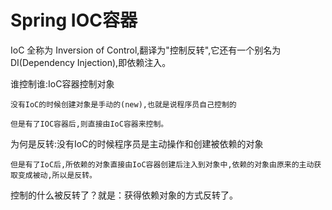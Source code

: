 # Spring IOC容器

IoC 全称为 Inversion of Control,翻译为"控制反转",它还有一个别名为 DI(Dependency Injection),即依赖注入。

谁控制谁:IoC容器控制对象

    没有IoC的时候创建对象是手动的(new),也就是说程序员自己控制的

    但是有了IOC容器后,则直接由IoC容器来控制。

为何是反转:没有IoC的时候程序员是主动操作和创建被依赖的对象

    但是有了IoC后,所依赖的对象直接由IoC容器创建后注入到对象中,依赖的对象由原来的主动获取变成被动,所以是反转。

控制的什么被反转了？就是：获得依赖对象的方式反转了。
